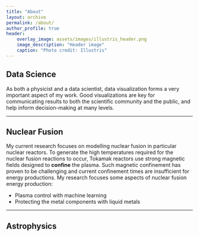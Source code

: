 ```yaml
---
title: "About"
layout: archive
permalink: /about/
author_profile: true
header:
    overlay_image: assets/images/illustris_header.png
    image_description: "Header image"
    caption: "Photo credit: Illustris"
---
```


## Data Science

As both a physicist and a data scientist, data visualization forms a very important aspect of my work. Good visualizations are key for communicating results to both the scientific community and the public, and help inform decision-making at many levels.

---

## Nuclear Fusion

My current research focuses on modelling nuclear fusion in particular nuclear reactors.
To generate the high temperatures required for the nuclear fusion reactions to occur, Tokamak reactors use strong magnetic fields designed to **confine** the plasma.
Such magnetic confinement has proven to be challenging and current confinement times are insufficient for energy productions.
My research focuses some aspects of nuclear fusion energy production:
- Plasma control with machine learning
- Protecting the metal components with liquid metals

<!-- In my research, I have developed statistical and machine learning tools in a wide area of topics: galaxy formation, aircraft flight, nuclear fusion and even supply chain data. -->

---

## Astrophysics

